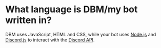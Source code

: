# What language is DBM/my bot written in?
DBM uses JavaScript, HTML and CSS, while your bot uses [Node.js](https://nodejs.org/en/) and [Discord.js](https://www.npmjs.com/package/discord.js) to interact with the [Discord API](https://discordapp.com/developers/docs/intro).